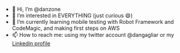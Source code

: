 - 👋 Hi, I’m @danzone
- 👀 I’m interested in EVERYTHING (just curious 😄)
- 🌱 I’m currently learning mobile testing with Robot Framework and CodeMagic, and making first steps on AWS
- 📫 How to reach me: using my twitter account @dangagliar or my [Linkedin profile](https://www.linkedin.com/in/danielegagliardi/)

<!---
danzone/danzone is a ✨ special ✨ repository because its `README.md` (this file) appears on your GitHub profile.
You can click the Preview link to take a look at your changes.
--->
